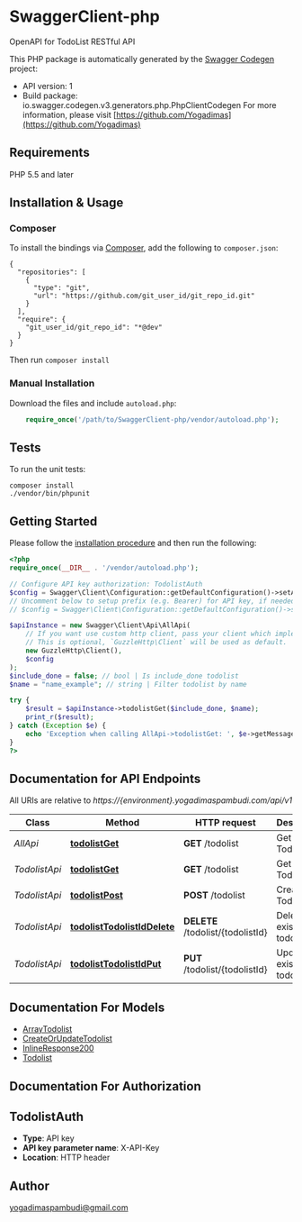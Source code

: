 # SwaggerClient-php
OpenAPI for TodoList RESTful API

This PHP package is automatically generated by the [Swagger Codegen](https://github.com/swagger-api/swagger-codegen) project:

- API version: 1
- Build package: io.swagger.codegen.v3.generators.php.PhpClientCodegen
For more information, please visit [https://github.com/Yogadimas](https://github.com/Yogadimas)

## Requirements

PHP 5.5 and later

## Installation & Usage
### Composer

To install the bindings via [Composer](http://getcomposer.org/), add the following to `composer.json`:

```
{
  "repositories": [
    {
      "type": "git",
      "url": "https://github.com/git_user_id/git_repo_id.git"
    }
  ],
  "require": {
    "git_user_id/git_repo_id": "*@dev"
  }
}
```

Then run `composer install`

### Manual Installation

Download the files and include `autoload.php`:

```php
    require_once('/path/to/SwaggerClient-php/vendor/autoload.php');
```

## Tests

To run the unit tests:

```
composer install
./vendor/bin/phpunit
```

## Getting Started

Please follow the [installation procedure](#installation--usage) and then run the following:

```php
<?php
require_once(__DIR__ . '/vendor/autoload.php');

// Configure API key authorization: TodolistAuth
$config = Swagger\Client\Configuration::getDefaultConfiguration()->setApiKey('X-API-Key', 'YOUR_API_KEY');
// Uncomment below to setup prefix (e.g. Bearer) for API key, if needed
// $config = Swagger\Client\Configuration::getDefaultConfiguration()->setApiKeyPrefix('X-API-Key', 'Bearer');

$apiInstance = new Swagger\Client\Api\AllApi(
    // If you want use custom http client, pass your client which implements `GuzzleHttp\ClientInterface`.
    // This is optional, `GuzzleHttp\Client` will be used as default.
    new GuzzleHttp\Client(),
    $config
);
$include_done = false; // bool | Is include_done todolist
$name = "name_example"; // string | Filter todolist by name

try {
    $result = $apiInstance->todolistGet($include_done, $name);
    print_r($result);
} catch (Exception $e) {
    echo 'Exception when calling AllApi->todolistGet: ', $e->getMessage(), PHP_EOL;
}
?>
```

## Documentation for API Endpoints

All URIs are relative to *https://{environment}.yogadimaspambudi.com/api/v1*

Class | Method | HTTP request | Description
------------ | ------------- | ------------- | -------------
*AllApi* | [**todolistGet**](docs/Api/AllApi.md#todolistget) | **GET** /todolist | Get All Todolist
*TodolistApi* | [**todolistGet**](docs/Api/TodolistApi.md#todolistget) | **GET** /todolist | Get All Todolist
*TodolistApi* | [**todolistPost**](docs/Api/TodolistApi.md#todolistpost) | **POST** /todolist | Create new Todolist
*TodolistApi* | [**todolistTodolistIdDelete**](docs/Api/TodolistApi.md#todolisttodolistiddelete) | **DELETE** /todolist/{todolistId} | Delete existing todolist
*TodolistApi* | [**todolistTodolistIdPut**](docs/Api/TodolistApi.md#todolisttodolistidput) | **PUT** /todolist/{todolistId} | Update existing todolist

## Documentation For Models

 - [ArrayTodolist](docs/Model/ArrayTodolist.md)
 - [CreateOrUpdateTodolist](docs/Model/CreateOrUpdateTodolist.md)
 - [InlineResponse200](docs/Model/InlineResponse200.md)
 - [Todolist](docs/Model/Todolist.md)

## Documentation For Authorization


## TodolistAuth

- **Type**: API key
- **API key parameter name**: X-API-Key
- **Location**: HTTP header


## Author

yogadimaspambudi@gmail.com

